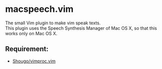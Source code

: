 # macspeech.vim

The small Vim plugin to make vim speak texts.  
This plugin uses the Speech Synthesis Manager of Mac OS X,
so that this works only on Mac OS X.

## Requirement:
* [Shougo/vimproc.vim](https://github.com/Shougo/vimproc.vim)

